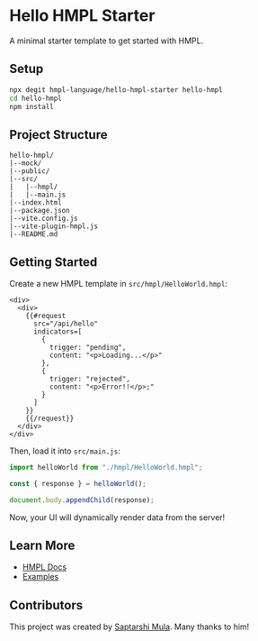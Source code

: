 # Hello HMPL Starter

A minimal starter template to get started with HMPL.

## Setup

```sh
npx degit hmpl-language/hello-hmpl-starter hello-hmpl
cd hello-hmpl
npm install
```

## Project Structure

<!-- TREEVIEW START -->

```
hello-hmpl/
|--mock/
|--public/
|--src/
|   |--hmpl/
|   |--main.js
|--index.html
|--package.json
|--vite.config.js
|--vite-plugin-hmpl.js
|--README.md
```

## Getting Started

Create a new HMPL template in `src/hmpl/HelloWorld.hmpl`:

```hmpl
<div>
  <div>
    {{#request
      src="/api/hello"
      indicators=[
        {
          trigger: "pending",
          content: "<p>Loading...</p>"
        },
        {
          trigger: "rejected",
          content: "<p>Error!!</p>;"
        }
      ]
    }}
    {{/request}}
  </div>
</div>
```

Then, load it into `src/main.js`:

```javascript
import helloWorld from "./hmpl/HelloWorld.hmpl";

const { response } = helloWorld();

document.body.appendChild(response);
```

Now, your UI will dynamically render data from the server!

## Learn More

- [HMPL Docs](https://www.spec.hmpl-lang.dev)
- [Examples](https://www.hmpl-lang.dev/examples)

## Contributors

This project was created by [Saptarshi Mula](https://github.com/toyaAoi). Many thanks to him!
